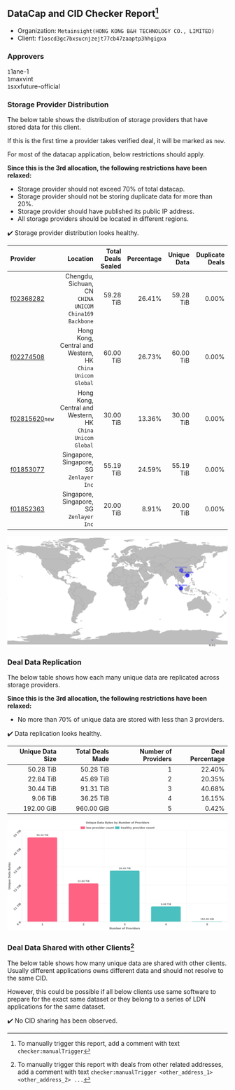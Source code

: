 ## DataCap and CID Checker Report[^1]
 - Organization: `Metainsight(HONG KONG B&H TECHNOLOGY CO., LIMITED)`
 - Client: `f1oscd3gc7bxsucnjzejt77cb47zaaptp3hhgigxa`
### Approvers
`1`1ane-1<br/>`1`maxvint<br/>`1`sxxfuture-official

### Storage Provider Distribution
The below table shows the distribution of storage providers that have stored data for this client.

If this is the first time a provider takes verified deal, it will be marked as `new`.

For most of the datacap application, below restrictions should apply.

**Since this is the 3rd allocation, the following restrictions have been relaxed:**
 - Storage provider should not exceed 70% of total datacap.
 - Storage provider should not be storing duplicate data for more than 20%.
 - Storage provider should have published its public IP address.
 - All storage providers should be located in different regions.

✔️ Storage provider distribution looks healthy.

| Provider                                                    |                                                     Location | Total Deals Sealed | Percentage | Unique Data | Duplicate Deals |
| :---------------------------------------------------------- | -----------------------------------------------------------: | -----------------: | ---------: | ----------: | --------------: |
| [f02368282](https://filfox.info/en/address/f02368282)       |    Chengdu, Sichuan, CN<br/>`CHINA UNICOM China169 Backbone` |          59.28 TiB |     26.41% |   59.28 TiB |           0.00% |
| [f02274508](https://filfox.info/en/address/f02274508)       | Hong Kong, Central and Western, HK<br/>`China Unicom Global` |          60.00 TiB |     26.73% |   60.00 TiB |           0.00% |
| [f02815620](https://filfox.info/en/address/f02815620)`new`  | Hong Kong, Central and Western, HK<br/>`China Unicom Global` |          30.00 TiB |     13.36% |   30.00 TiB |           0.00% |
| [f01853077](https://filfox.info/en/address/f01853077)       |                  Singapore, Singapore, SG<br/>`Zenlayer Inc` |          55.19 TiB |     24.59% |   55.19 TiB |           0.00% |
| [f01852363](https://filfox.info/en/address/f01852363)       |                  Singapore, Singapore, SG<br/>`Zenlayer Inc` |          20.00 TiB |      8.91% |   20.00 TiB |           0.00% |

<img src="https://raw.githubusercontent.com/data-preservation-programs/filplus-checker-assets/main/filecoin-project/filecoin-plus-large-datasets/issues/2200/1696748110325.png"/>

### Deal Data Replication
The below table shows how each many unique data are replicated across storage providers.


**Since this is the 3rd allocation, the following restrictions have been relaxed:**
- No more than 70% of unique data are stored with less than 3 providers.

✔️ Data replication looks healthy.

| Unique Data Size | Total Deals Made | Number of Providers | Deal Percentage |
| ---------------: | ---------------: | ------------------: | --------------: |
|        50.28 TiB |        50.28 TiB |                   1 |          22.40% |
|        22.84 TiB |        45.69 TiB |                   2 |          20.35% |
|        30.44 TiB |        91.31 TiB |                   3 |          40.68% |
|         9.06 TiB |        36.25 TiB |                   4 |          16.15% |
|       192.00 GiB |       960.00 GiB |                   5 |           0.42% |

<img src="https://raw.githubusercontent.com/data-preservation-programs/filplus-checker-assets/main/filecoin-project/filecoin-plus-large-datasets/issues/2200/1696748111215.png"/>

### Deal Data Shared with other Clients[^3]
The below table shows how many unique data are shared with other clients.
Usually different applications owns different data and should not resolve to the same CID.

However, this could be possible if all below clients use same software to prepare for the exact same dataset or they belong to a series of LDN applications for the same dataset.

✔️ No CID sharing has been observed.

[^1]: To manually trigger this report, add a comment with text `checker:manualTrigger`

[^2]: Deals from those addresses are combined into this report as they are specified with `checker:manualTrigger`

[^3]: To manually trigger this report with deals from other related addresses, add a comment with text `checker:manualTrigger <other_address_1> <other_address_2> ...`
